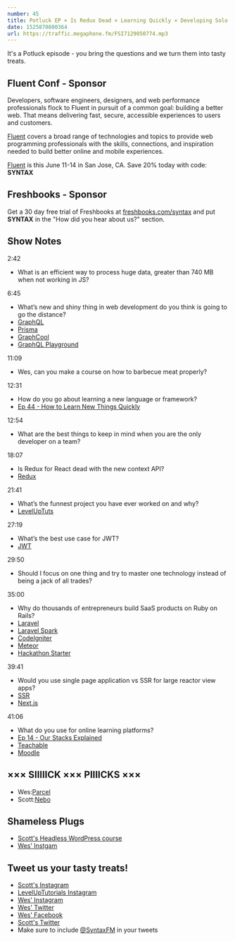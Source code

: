 ```yaml
---
number: 45
title: Potluck EP × Is Redux Dead × Learning Quickly × Developing Solo × Specialist vs Generalist × Funnest Projects × Wes’ BBQ Course
date: 1525870800364
url: https://traffic.megaphone.fm/FSI7129050774.mp3
---
```


It's a Potluck episode - you bring the questions and we turn them into tasty treats.

## Fluent Conf - Sponsor

Developers, software engineers, designers, and web performance professionals flock to Fluent in pursuit of a common goal: building a better web. That means delivering fast, secure, accessible experiences to users and customers.

[Fluent](https://conferences.oreilly.com/fluent/fl-ca) covers a broad range of technologies and topics to provide web programming professionals with the skills, connections, and inspiration needed to build better online and mobile experiences.

[Fluent](https://conferences.oreilly.com/fluent/fl-ca) is this June 11-14 in San Jose, CA. Save 20% today with code: **SYNTAX**

## Freshbooks - Sponsor

Get a 30 day free trial of Freshbooks at [freshbooks.com/syntax](https://freshbooks.com/syntax) and put **SYNTAX** in the "How did you hear about us?" section.

## Show Notes

2:42

* What is an efficient way to process huge data, greater than 740 MB when not working in JS?

6:45

* What’s new and shiny thing in web development do you think is going to go the distance?
* [GraphQL](https://www.apollographql.com)
* [Prisma](https://www.prisma.io/)
* [GraphCool](https://www.graph.cool/)
* [GraphQL Playground](https://github.com/graphcool/graphql-playground)

11:09

* Wes, can you make a course on how to barbecue meat properly?

12:31

* How do you go about learning a new language or framework?
* [Ep 44 - How to Learn New Things Quickly](https://syntax.fm/show/044/how-to-learn-new-things-quickly)

12:54

* What are the best things to keep in mind when you are the only developer on a team?

18:07

* Is Redux for React dead with the new context API?
* [Redux](https://redux.js.org/)

21:41

* What’s the funnest project you have ever worked on and why?
* [LevelUpTuts](https://leveluptutorials.com)

27:19

* What’s the best use case for JWT?
* [JWT](https://jwt.io/)

29:50

* Should I focus on one thing and try to master one technology instead of being a jack of all trades?

35:00

* Why do thousands of entrepreneurs build SaaS products on Ruby on Rails?
* [Laravel](https://laravel.com/)
* [Laravel Spark](https://spark.laravel.com/)
* [CodeIgniter](https://codeigniter.com/)
* [Meteor](https://www.meteor.com/)
* [Hackathon Starter](https://hackathon-starter-2018.herokuapp.com/)

39:41

* Would you use single page application vs SSR for large reactor view apps?
* [SSR](https://www.npmjs.com/package/react-ssr)
* [Next.js](https://nextjs.org/)

41:06

* What do you use for online learning platforms?
* [Ep 14 - Our Stacks Explained](https://syntax.fm/show/014/our-stacks-explained)
* [Teachable](https://teachable.com/)
* [Moodle](https://moodle.org/)

## ××× SIIIIICK ××× PIIIICKS ×××

* Wes:[Parcel](https://parcelapp.net/)
* Scott:[Nebo](https://www.myscript.com/nebo/)

## Shameless Plugs

* [Scott's Headless WordPress course](https://LevelUpTutorials.com/store)
* [Wes' Instgam](https://instagram.com/wesbos)

## Tweet us your tasty treats!

* [Scott's Instagram](https://www.instagram.com/stolinski/)
* [LevelUpTutorials Instagram](https://www.instagram.com/LevelUpTutorials/)
* [Wes' Instagram](https://www.instagram.com/wesbos/)
* [Wes' Twitter](https://twitter.com/wesbos)
* [Wes' Facebook](https://www.facebook.com/wesbos.developer)
* [Scott's Twitter](https://twitter.com/stolinski)
* Make sure to include [@SyntaxFM](https://twitter.com/SyntaxFM) in your tweets
